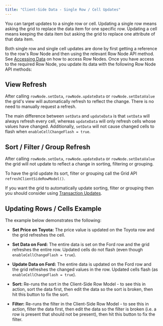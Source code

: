 ```yaml
---
title: "Client-Side Data - Single Row / Cell Updates"
---
```


You can target updates to a single row or cell. Updating a single row means asking the grid to replace the data item for one specific row. Updating a cell means keeping the data item but asking the grid to replace one attribute of that data item.

Both single row and single cell updates are done by first getting a reference to the row's Row Node and then using the relevant Row Node API method. See [Accessing Data](/accessing-data/) on how to access Row Nodes.
Once you have access to the required Row Node, you update its data with the following Row Node API methods:

<api-documentation source='row-object/resources/methods.json' section='rowNodeMethods' names='["setData", "updateData", "setDataValue"]'></api-documentation>

## View Refresh

After calling `rowNode.setData`, `rowNode.updateData` or `rowNode.setDataValue` the grid's view will automatically refresh to reflect the change. There is no need to manually request a refresh.

The main difference between `setData` and `updateData` is that `setData` will always refresh every cell, whereas `updateData` will only refresh cells whose values have changed. Additionally, `setData` will not cause changed cells to flash when `enableCellChangeFlash = true`.

## Sort / Filter / Group Refresh

After calling `rowNode.setData`, `rowNode.updateData` or `rowNode.setDataValue` the grid will not update to reflect a change in sorting, filtering or grouping.

To have the grid update its sort, filter or grouping call the Grid API `refreshClientSideRowModel()`.

If you want the grid to automatically update sorting, filter or grouping then you should consider using [Transaction Updates](/data-update-transactions/).

## Updating Rows / Cells Example

The example below demonstrates the following:

- **Set Price on Toyota:** The price value is updated on the Toyota row and the grid refreshes the cell.

- **Set Data on Ford:** The entire data is set on the Ford row and the grid refreshes the entire row. Updated cells do not flash (even though `enableCellChangeFlash = true`).

- **Update Data on Ford:** The entire data is updated on the Ford row and the grid refreshes the changed values in the row. Updated cells flash (as `enableCellChangeFlash = true`).

- **Sort:** Re-runs the sort in the Client-Side Row Model - to see this in action, sort the data first, then edit the data so the sort is broken, then hit this button to fix the sort.

- **Filter:** Re-runs the filter in the Client-Side Row Model - to see this in action, filter the data first, then
        edit the data so the filter is broken (i.e. a row is present that should not be present), then hit this button to fix the filter.

<grid-example title='Updating Row Nodes' name='updating-row-nodes' type='generated'></grid-example>

